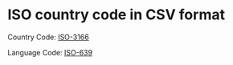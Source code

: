 ISO country code in CSV format
==============================

Country Code: [ISO-3166](https://www.iso.org/obp/ui/#search/code/)

Language Code: [ISO-639](http://www.loc.gov/standards/iso639-2/php/code_list.php)
